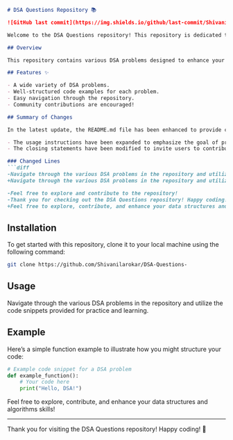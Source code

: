 ```markdown
# DSA Questions Repository 📚

![GitHub last commit](https://img.shields.io/github/last-commit/Shivanilarokar/DSA-Questions-) ![License](https://img.shields.io/badge/license-MIT-blue.svg)

Welcome to the DSA Questions repository! This repository is dedicated to providing a comprehensive collection of Data Structures and Algorithms (DSA) problems, complete with code snippets to help you practice and enhance your understanding.

## Overview

This repository contains various DSA problems designed to enhance your coding skills and prepare you for technical interviews.

## Features ✨

- A wide variety of DSA problems.
- Well-structured code examples for each problem.
- Easy navigation through the repository.
- Community contributions are encouraged!

## Summary of Changes

In the latest update, the README.md file has been enhanced to provide clearer instructions and a more engaging experience for users. Here’s a summary of the changes made:

- The usage instructions have been expanded to emphasize the goal of practice and learning.
- The closing statements have been modified to invite users to contribute and enhance their skills.

### Changed Lines
```diff
-Navigate through the various DSA problems in the repository and utilize the code snippets provided.
+Navigate through the various DSA problems in the repository and utilize the code snippets provided for practice and learning.

-Feel free to explore and contribute to the repository!
-Thank you for checking out the DSA Questions repository! Happy coding! 🎉
+Feel free to explore, contribute, and enhance your data structures and algorithms skills!
```

## Installation

To get started with this repository, clone it to your local machine using the following command:

```bash
git clone https://github.com/Shivanilarokar/DSA-Questions-
```

## Usage

Navigate through the various DSA problems in the repository and utilize the code snippets provided for practice and learning.

## Example

Here’s a simple function example to illustrate how you might structure your code:

```python
# Example code snippet for a DSA problem
def example_function():
    # Your code here
    print("Hello, DSA!")
```

Feel free to explore, contribute, and enhance your data structures and algorithms skills!

---

Thank you for visiting the DSA Questions repository! Happy coding! 🎉
```